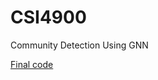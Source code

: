 # CSI4900
Community Detection Using GNN

[Final code](https://colab.research.google.com/drive/1-UUDyyiHna9oxSG85Gz0qzFyKgvMaCzg?usp=sharing)
